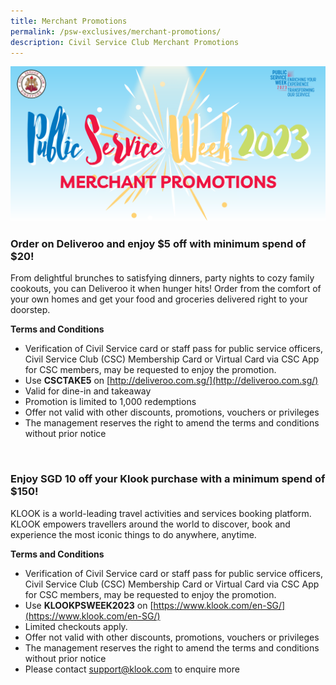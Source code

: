 ```yaml
---
title: Merchant Promotions
permalink: /psw-exclusives/merchant-promotions/
description: Civil Service Club Merchant Promotions
---
```

![](/images/PSW2023%20Exclusive_image/psw%202023%20merchant.png)
<br> 

### Order on Deliveroo and enjoy $5 off with minimum spend of $20!


From delightful brunches to satisfying dinners, party nights to cozy family cookouts, you can Deliveroo it when hunger hits! Order from the comfort of your own homes and get your food and groceries delivered right to your doorstep. 


**Terms and Conditions**

* Verification of Civil Service card or staff pass for public service officers, Civil Service Club (CSC) Membership Card or Virtual Card via CSC App for CSC members, may be requested to enjoy the promotion. <br>  
* Use **CSCTAKE5** on [http://deliveroo.com.sg/](http://deliveroo.com.sg/) <br> 
* Valid for dine-in and takeaway<br> 
* Promotion is limited to 1,000 redemptions <br> 
* Offer not valid with other discounts, promotions, vouchers or privileges <br> 
* The management reserves the right to amend the terms and conditions without prior notice

<br> 

### Enjoy SGD 10 off your Klook purchase with a minimum spend of $150!


KLOOK is a world-leading travel activities and services booking platform. KLOOK empowers travellers around the world to discover, book and experience the most iconic things to do anywhere, anytime.


**Terms and Conditions**
* Verification of Civil Service card or staff pass for public service officers, Civil Service Club (CSC) Membership Card or Virtual Card via CSC App for CSC members, may be requested to enjoy the promotion.<br> 
* Use **KLOOKPSWEEK2023** on [https://www.klook.com/en-SG/](https://www.klook.com/en-SG/) <br> 
* Limited checkouts apply. <br> 
* Offer not valid with other discounts, promotions, vouchers or privileges <br> 
* The management reserves the right to amend the terms and conditions without prior notice <br> 
* Please contact <a href="mailto: support@klook.com"> support@klook.com</a> to enquire more